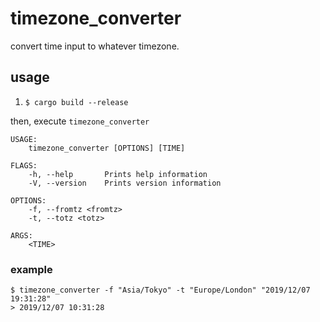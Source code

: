 # timezone_converter

convert time input to whatever timezone.

## usage

1. `$ cargo build --release`

then, execute `timezone_converter`

```
USAGE:
    timezone_converter [OPTIONS] [TIME]

FLAGS:
    -h, --help       Prints help information
    -V, --version    Prints version information

OPTIONS:
    -f, --fromtz <fromtz>
    -t, --totz <totz>

ARGS:
    <TIME>
```

### example

```
$ timezone_converter -f "Asia/Tokyo" -t "Europe/London" "2019/12/07 19:31:28"
> 2019/12/07 10:31:28
```
